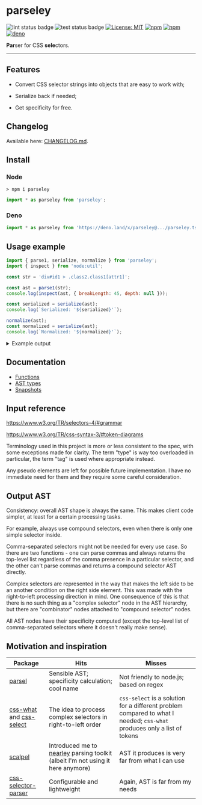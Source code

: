 # parseley

![lint status badge](https://github.com/mxxii/parseley/workflows/lint/badge.svg)
![test status badge](https://github.com/mxxii/parseley/workflows/test/badge.svg)
[![License: MIT](https://img.shields.io/badge/license-MIT-green.svg)](https://github.com/mxxii/parseley/blob/main/LICENSE)
[![npm](https://img.shields.io/npm/v/parseley?logo=npm)](https://www.npmjs.com/package/parseley)
[![npm](https://img.shields.io/npm/dw/parseley?color=informational&logo=npm)](https://www.npmjs.com/package/parseley)
[![deno](https://img.shields.io/badge/deno.land%2Fx%2F-parseley-informational?logo=deno)](https://deno.land/x/parseley)

**Par**ser for CSS **sele**ctors.

----


## Features

* Convert CSS selector strings into objects that are easy to work with;

* Serialize back if needed;

* Get specificity for free.


## Changelog

Available here: [CHANGELOG.md](https://github.com/mxxii/parseley/blob/main/CHANGELOG.md).


## Install

### Node

```shell
> npm i parseley
```

```typescript
import * as parseley from 'parseley';
```

### Deno

```typescript
import * as parseley from 'https://deno.land/x/parseley@.../parseley.ts';
```


## Usage example

```js
import { parse1, serialize, normalize } from 'parseley';
import { inspect } from 'node:util';

const str = 'div#id1 > .class2.class1[attr1]';

const ast = parse1(str);
console.log(inspect(ast, { breakLength: 45, depth: null }));

const serialized = serialize(ast);
console.log(`Serialized: '${serialized}'`);

normalize(ast);
const normalized = serialize(ast);
console.log(`Normalized: '${normalized}'`);
```

<details><summary>Example output</summary>

```text
{
  type: 'compound',
  list: [
    {
      type: 'class',
      name: 'class2',
      specificity: [ 0, 1, 0 ]
    },
    {
      type: 'class',
      name: 'class1',
      specificity: [ 0, 1, 0 ]
    },
    {
      type: 'attrPresence',
      name: 'attr1',
      namespace: null,
      specificity: [ 0, 1, 0 ]
    },
    {
      type: 'combinator',
      combinator: '>',
      left: {
        type: 'compound',
        list: [
          {
            type: 'tag',
            name: 'div',
            namespace: null,
            specificity: [ 0, 0, 1 ]
          },
          {
            type: 'id',
            name: 'id1',
            specificity: [ 1, 0, 0 ]
          }
        ],
        specificity: [ 1, 0, 1 ]
      },
      specificity: [ 1, 0, 1 ]
    }
  ],
  specificity: [ 1, 3, 1 ]
}
Serialized: 'div#id1>.class2.class1[attr1]'
Normalized: 'div#id1>.class1.class2[attr1]'
```

</details>


## Documentation

* [Functions](https://github.com/mxxii/parseley/blob/main/docs/index.md)
* [AST types](https://github.com/mxxii/parseley/blob/main/docs/modules/Ast.md)
* [Snapshots](https://github.com/mxxii/parseley/blob/main/test/snapshots/snapshots.ts.md)


## Input reference

<https://www.w3.org/TR/selectors-4/#grammar>

<https://www.w3.org/TR/css-syntax-3/#token-diagrams>

Terminology used in this project is more or less consistent to the spec, with some exceptions made for clarity. The term "type" is way too overloaded in particular, the term "tag" is used where appropriate instead.

Any pseudo elements are left for possible future implementation. I have no immediate need for them and they require some careful consideration.


## Output AST

Consistency: overall AST shape is always the same. This makes client code simpler, at least for a certain processing tasks.

For example, always use compound selectors, even when there is only one simple selector inside.

Comma-separated selectors might not be needed for every use case. So there are two functions - one can parse commas and always returns the top-level list regardless of the comma presence in a particular selector, and the other can't parse commas and returns a compound selector AST directly.

Complex selectors are represented in the way that makes the left side to be an another condition on the right side element. This was made with the right-to-left processing direction in mind. One consequence of this is that there is no such thing as a "complex selector" node in the AST hierarchy, but there are "combinator" nodes attached to "compound selector" nodes.

All AST nodes have their specificity computed (except the top-level list of comma-separated selectors where it doesn't really make sense).


## Motivation and inspiration

| Package    | Hits      | Misses
| ---------- | --------- | ---------
| [parsel](https://github.com/leaverou/parsel) | Sensible AST; specificity calculation; cool name | Not friendly to node.js; based on regex
| [css-what](https://github.com/fb55/css-what) and [css-select](https://github.com/fb55/css-select) | The idea to process complex selectors in right-to-left order | `css-select` is a solution for a different problem compared to what I needed; `css-what` produces only a list of tokens
| [scalpel](https://github.com/gajus/scalpel)  | Introduced me to [nearley](https://nearley.js.org/) parsing toolkit (albeit I'm not using it here anymore) | AST it produces is very far from what I can use
| [css-selector-parser](https://github.com/mdevils/css-selector-parser) | Configurable and lightweight | Again, AST is far from my needs
